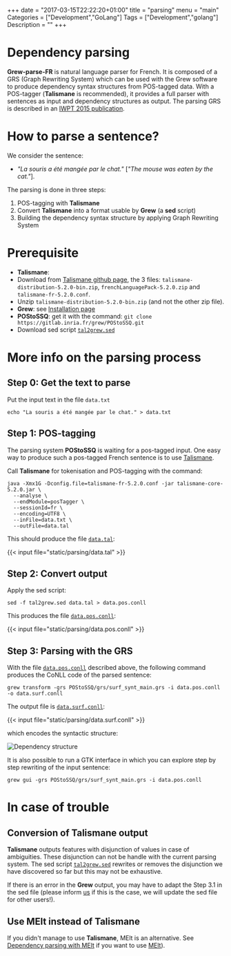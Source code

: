 +++
date = "2017-03-15T22:22:20+01:00"
title = "parsing"
menu = "main"
Categories = ["Development","GoLang"]
Tags = ["Development","golang"]
Description = ""
+++

# Dependency parsing

**Grew-parse-FR** is natural language parser for French.
It is composed of a GRS (Graph Rewriting System) which can be used with the Grew software to produce dependency syntax structures from POS-tagged data.
With a POS-tagger (**Talismane** is recommended), it provides a full parser with sentences as input and dependency structures as output.
The parsing GRS is described in an [IWPT 2015 publication](https://hal.inria.fr/hal-01188694).

# How to parse a sentence?

We consider the sentence:

- *"La souris a été mangée par le chat."* [*"The mouse was eaten by the cat."*].

The parsing is done in three steps:

1. POS-tagging with **Talismane**
2. Convert **Talismane** into a format usable by **Grew** (a **sed** script)
3. Building the dependency syntax structure by applying Graph Rewriting System

# Prerequisite

 * **Talismane**:
  * Download from [Talismane github page](https://github.com/joliciel-informatique/talismane/releases), the 3 files: `talismane-distribution-5.2.0-bin.zip`, `frenchLanguagePack-5.2.0.zip` and `talismane-fr-5.2.0.conf`.
  * Unzip `talismane-distribution-5.2.0-bin.zip` (and not the other zip file).
 * **Grew**: see [Installation page](../installation)
 * **POStoSSQ**: get it with the command: `git clone https://gitlab.inria.fr/grew/POStoSSQ.git`
 * Download sed script [`tal2grew.sed`](/parsing/tal2grew.sed)


# More info on the parsing process

## Step 0: Get the text to parse

Put the input text in the file `data.txt`

`echo "La souris a été mangée par le chat." > data.txt`


## Step 1: POS-tagging
The parsing system **POStoSSQ** is waiting for a pos-tagged input.
One easy way to produce such a pos-tagged French sentence is to use [Talismane](http://redac.univ-tlse2.fr/applications/talismane.html).

Call **Talismane** for tokenisation and POS-tagging with the command:

```
java -Xmx1G -Dconfig.file=talismane-fr-5.2.0.conf -jar talismane-core-5.2.0.jar \
  --analyse \
  --endModule=posTagger \
  --sessionId=fr \
  --encoding=UTF8 \
  --inFile=data.txt \
  --outFile=data.tal
```

This should produce the file [`data.tal`](/parsing/data.tal):

{{< input file="static/parsing/data.tal" >}}

## Step 2: Convert output
Apply the sed script:

`sed -f tal2grew.sed data.tal > data.pos.conll`

This produces the file [`data.pos.conll`](/parsing/data.pos.conll):

{{< input file="static/parsing/data.pos.conll" >}}

## Step 3: Parsing with the GRS

With the file [`data.pos.conll`](/parsing/data.pos.conll) described above, the following command produces the CoNLL code of the parsed sentence:

`grew transform -grs POStoSSQ/grs/surf_synt_main.grs -i data.pos.conll -o data.surf.conll`

The output file is [`data.surf.conll`](/parsing/data.surf.conll):

{{< input file="static/parsing/data.surf.conll" >}}

which encodes the syntactic structure:

![Dependency structure](/parsing/data.surf.svg)

It is also possible to run a GTK interface in which you can explore step by step rewriting of the input sentence:

`grew gui -grs POStoSSQ/grs/surf_synt_main.grs -i data.pos.conll`

# In case of trouble

## Conversion of Talismane output
**Talismane** outputs features with disjunction of values in case of ambiguities.
These disjunction can not be handle with the current parsing system.
The sed script [`tal2grew.sed`](/parsing/tal2grew.sed) rewrites or removes the disjunction we have discovered so far but this may not be exhaustive.

If there is an error in the **Grew** output, you may have to adapt the Step 3.1 in the sed file (please inform [us](mailto:Bruno.Guillaume@inria.fr) if this is the case, we will update the sed file for other users!).

## Use MElt instead of Talismane

If you didn't manage to use **Talismane**, MElt is an alternative.
See [Dependency parsing with MElt](../parsing_melt) if you want to use [MElt](https://gforge.inria.fr/frs/?group_id=481)).


